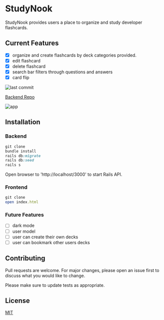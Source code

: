 # StudyNook

StudyNook provides users a place to organize and study developer flashcards.

## Current Features

- [x] organize and create flashcards by deck categories provided.
- [x] edit flashcard
- [x] delete flashcard
- [x] search bar filters through questions and answers
- [x] card flip

![last commit](https://img.shields.io/github/last-commit/ferrufinob/StudyNook-frontend)

[Backend Repo](https://github.com/ferrufinob/StudyNook-backend.git)

![app](app_demo.gif)

## Installation

### Backend

```ruby
git clone
bundle install
rails db:migrate
rails db:seed
rails s
```

Open browser to 'http://localhost/3000' to start Rails API.

### Frontend

```ruby
git clone
open index.html
```

### Future Features

- [ ] dark mode
- [ ] user model
- [ ] user can create their own decks
- [ ] user can bookmark other users decks

## Contributing

Pull requests are welcome. For major changes, please open an issue first to discuss what you would like to change.

Please make sure to update tests as appropriate.

## License

[MIT](https://choosealicense.com/licenses/mit/)
